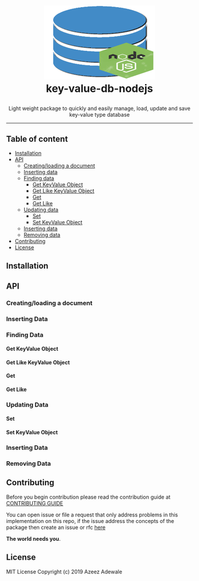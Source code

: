 # <p style="text-align: center;" align="center"><img src="https://github.com/keyvaluedb/key-value-db/raw/master/icons/key-value-db-nodejs.png" alt="key-value-db-nodejs" style="width:300px;height:200px;"/><br /> key-value-db-nodejs</p>

<p style="text-align: center;" align="center">Light weight package to quickly and easily manage, load, update and save key-value type database </p>

___

## Table of content
- [Installation](#installation)
- [API](#api)
	- [Creating/loading a document](#creating/loading-a-document)
	- [Inserting data](#inserting-data)
	- [Finding data](#finding-data)
	    - [Get KeyValue Object](#get-keyvalue-object)
	    - [Get Like KeyValue Object](#get-like-keyvalue-object)
	    - [Get](#get-like)
	    - [Get Like](#get-like)
	- [Updating data](#updating-data)
        - [Set](#set)
        - [Set KeyValue Object](#set-keyvalue-object)
	- [Inserting data](#inserting-data)
	- [Removing data](#removing-data)
- [Contributing](#contributing)
- [License](#license)

## Installation

## API

### Creating/loading a document

### Inserting Data

### Finding Data

#### Get KeyValue Object

#### Get Like KeyValue Object

#### Get

#### Get Like

### Updating Data

#### Set

#### Set KeyValue Object

### Inserting Data

### Removing Data

## Contributing

Before you begin contribution please read the contribution guide at [CONTRIBUTING GUIDE](https://keyvaluedb.github.io/contributing.html)

You can open issue or file a request that only address problems in this implementation on this repo, if the issue address the concepts of the package then create an issue or rfc [here](https://github.com/keyvaluedb/key-value-db/)

**The world needs you**.

## License

MIT License Copyright (c) 2019 Azeez Adewale

